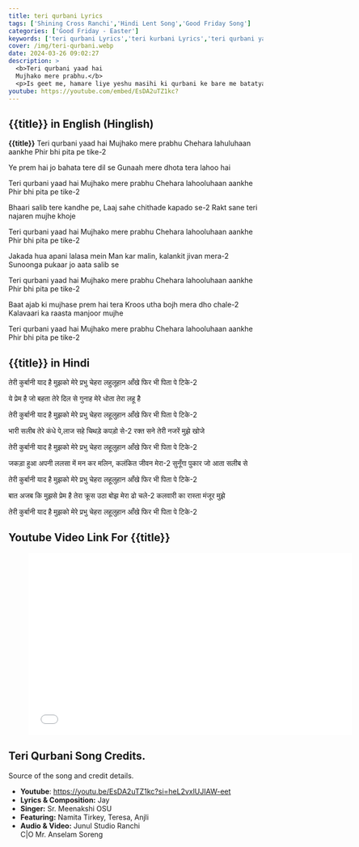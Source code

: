 ```yaml
---
title: teri qurbani Lyrics
tags: ['Shining Cross Ranchi','Hindi Lent Song','Good Friday Song']
categories: ['Good Friday - Easter']
keywords: ['teri qurbani Lyrics','teri kurbani Lyrics','teri qurbani yaad hai Lyrics']
cover: /img/teri-qurbani.webp
date: 2024-03-26 09:02:27
description: >
  <b>Teri qurbani yaad hai
  Mujhako mere prabhu.</b>
  <p>Is geet me, hamare liye yeshu masihi ki qurbani ke bare me batatya ja raha hai. Unhein kalvari pahad par le jaya ja raha tha. Unka lahuluhaan sharir krus ka bhari bojh uthaye hua tha. wah bojh hamare paapon ka tha. Wah hamare liye apne prem ke karan apne lahoo se hum sab ke paapon ko dho rhae the.</p>
youtube: https://youtube.com/embed/EsDA2uTZ1kc?
---
```

## {{title}} in English (Hinglish)
**{{title}}**
Teri qurbani yaad hai
Mujhako mere prabhu
Chehara lahuluhaan aankhe
Phir bhi pita pe tike-2

Ye prem hai jo bahata tere dil se
Gunaah mere dhota tera lahoo hai

Teri qurbani yaad hai
Mujhako mere prabhu
Chehara lahooluhaan aankhe
Phir bhi pita pe tike-2

Bhaari salib tere kandhe pe,
Laaj sahe chithade kapado se-2
Rakt sane teri najaren mujhe khoje

Teri qurbani yaad hai
Mujhako mere prabhu
Chehara lahooluhaan aankhe
Phir bhi pita pe tike-2

Jakada hua apani lalasa mein
Man kar malin, kalankit jivan mera-2
Sunoonga pukaar jo aata salib se

Teri qurbani yaad hai
Mujhako mere prabhu
Chehara lahooluhaan aankhe
Phir bhi pita pe tike-2

Baat ajab ki mujhase prem hai tera
Kroos utha bojh mera dho chale-2
Kalavaari ka raasta manjoor mujhe

Teri qurbani yaad hai
Mujhako mere prabhu
Chehara lahooluhaan aankhe
Phir bhi pita pe tike-2

## {{title}} in Hindi
तेरी कुर्बानी याद है मुझको मेरे प्रभु
चेहरा लहुलूहान आँखे फिर भी पिता पे टिके-2


ये प्रेम है जो बहता तेरे दिल से
गुनाह मेरे धोता तेरा लहू है

तेरी कुर्बानी याद है मुझको मेरे प्रभु
चेहरा लहूलुहान आँखे फिर भी पिता पे टिके-2

भारी सलीब तेरे कंधे पे,लाज सहे चिथड़े कपड़ो से-2
रक्त सने तेरी नजरें मुझे खोजे

तेरी कुर्बानी याद है मुझको मेरे प्रभु
चेहरा लहूलुहान आँखे फिर भी पिता पे टिके-2

जकड़ा हुआ अपनी ललसा में
मन कर मलिन, कलंकित जीवन मेरा-2
सुनूँगा पुकार जो आता सलीब से

तेरी कुर्बानी याद है मुझको मेरे प्रभु
चेहरा लहूलुहान आँखे फिर भी पिता पे टिके-2

बात अजब कि मुझसे प्रेम है तेरा
क्रूस उठा बोझ मेरा ढो चले-2
कलवारी का रास्ता मंजूर मुझे

तेरी कुर्बानी याद है मुझको मेरे प्रभु
चेहरा लहूलुहान आँखे फिर भी पिता पे टिके-2


## Youtube Video Link For {{title}}
<figure class="image is-16by9">
<iframe class="has-ratio" width="640" height="360"
src="{{youtube}}"
frameborder="0" allow="accelerometer; autoplay; clipboard-write; encrypted-media; gyroscope;" allowfullscreen></iframe>
</figure>

## Teri Qurbani Song Credits.
<div class="has-text-left">
Source of the song and credit details.

  - **Youtube**: https://youtu.be/EsDA2uTZ1kc?si=heL2vxlUJIAW-eet
  - **Lyrics & Composition:** Jay
  - **Singer:** Sr. Meenakshi OSU
  - **Featuring:** Namita Tirkey, Teresa, Anjli
  - **Audio & Video:** Junul Studio Ranchi <br> C|O Mr. Anselam Soreng
</div>